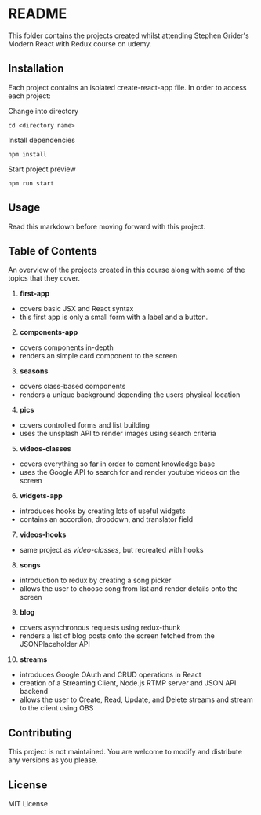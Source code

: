 # README

This folder contains the projects created whilst attending Stephen Grider's Modern React with Redux course on udemy.

## Installation

Each project contains an isolated create-react-app file. In order to access each project:

Change into directory

`cd <directory name>`

Install dependencies

`npm install`

Start project preview

`npm run start`

## Usage

Read this markdown before moving forward with this project.

## Table of Contents
An overview of the projects created in this course along with some of the topics that they cover.

1. **first-app**
  - covers basic JSX and React syntax
  - this first app is only a small form with a label and a button.
2. **components-app**
  - covers components in-depth
  - renders an simple card component to the screen
3. **seasons**
  - covers class-based components
  - renders a unique background depending the users physical location
4. **pics**
  - covers controlled forms and list building
  - uses the unsplash API to render images using search criteria
5. **videos-classes**
  - covers everything so far in order to cement knowledge base
  - uses the Google API to search for and render youtube videos on the screen
6. **widgets-app**
  - introduces hooks by creating lots of useful widgets
  - contains an accordion, dropdown, and translator field
7. **videos-hooks**
  - same project as *video-classes*, but recreated with hooks
8. **songs**
  - introduction to redux by creating a song picker
  - allows the user to choose song from list and render details onto the screen
9. **blog**
  - covers asynchronous requests using redux-thunk
  - renders a list of blog posts onto the screen fetched from the JSONPlaceholder API
10. **streams**
  - introduces Google OAuth and CRUD operations in React
  - creation of a Streaming Client, Node.js RTMP server and JSON API backend
  - allows the user to Create, Read, Update, and Delete streams and stream to the client using OBS

## Contributing

This project is not maintained. You are welcome to modify and distribute any versions as you please.

## License

MIT License